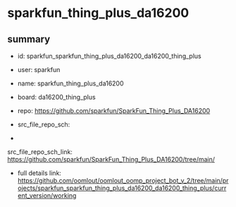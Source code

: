 # sparkfun_thing_plus_da16200
 
## summary 
* id: sparkfun_sparkfun_thing_plus_da16200_da16200_thing_plus
* user: sparkfun
* name: sparkfun_thing_plus_da16200
* board: da16200_thing_plus
* repo: https://github.com/sparkfun/SparkFun_Thing_Plus_DA16200



* src_file_repo_sch: 
*
 src_file_repo_sch_link: https://github.com/sparkfun/SparkFun_Thing_Plus_DA16200/tree/main/
* full details link: https://github.com/oomlout/oomlout_oomp_project_bot_v_2/tree/main/projects/sparkfun_sparkfun_thing_plus_da16200_da16200_thing_plus/current_version/working  






